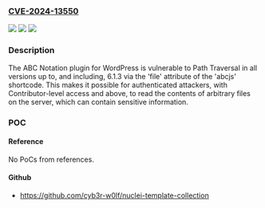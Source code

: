 ### [CVE-2024-13550](https://cve.mitre.org/cgi-bin/cvename.cgi?name=CVE-2024-13550)
![](https://img.shields.io/static/v1?label=Product&message=ABC%20Notation&color=blue)
![](https://img.shields.io/static/v1?label=Version&message=*%20&color=brightgreen)
![](https://img.shields.io/static/v1?label=Vulnerability&message=CWE-22%20Improper%20Limitation%20of%20a%20Pathname%20to%20a%20Restricted%20Directory%20('Path%20Traversal')&color=brightgreen)

### Description

The ABC Notation plugin for WordPress is vulnerable to Path Traversal in all versions up to, and including, 6.1.3 via the 'file' attribute of the 'abcjs' shortcode. This makes it possible for authenticated attackers, with Contributor-level access and above, to read the contents of arbitrary files on the server, which can contain sensitive information.

### POC

#### Reference
No PoCs from references.

#### Github
- https://github.com/cyb3r-w0lf/nuclei-template-collection

